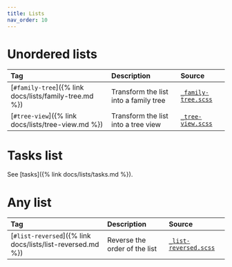 ```yaml
---
title: Lists
nav_order: 10
---
```


# Unordered lists

| Tag                                                    | Description                           | Source                                                           |
|:-------------------------------------------------------|:--------------------------------------|:-----------------------------------------------------------------|
| [`#family-tree`]({% link docs/lists/family-tree.md %}) | Transform the list into a family tree | [`_family-tree.scss`](https://github.com/ElsaTam/obsidian-fancy-a-story/blob/main/snippets/editor/lists/_family-tree.scss) |
| [`#tree-view`]({% link docs/lists/tree-view.md %})     | Transform the list into a tree view   | [`_tree-view.scss`](https://github.com/ElsaTam/obsidian-fancy-a-story/blob/main/snippets/editor/lists/_tree-view.scss) |

# Tasks list

See [tasks]({% link docs/lists/tasks.md %}).

# Any list

| Tag                                                    | Description                           | Source                                                           |
|:-------------------------------------------------------|:--------------------------------------|:-----------------------------------------------------------------|
| [`#list-reversed`]({% link docs/lists/list-reversed.md %}) | Reverse the order of the list   | [`_list-reversed.scss`](https://github.com/ElsaTam/obsidian-fancy-a-story/blob/main/snippets/editor/lists/_list-reversed.scss) |
